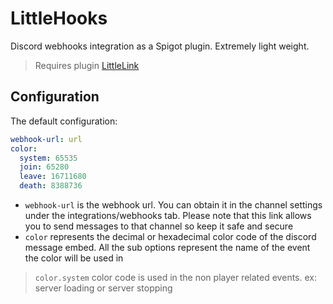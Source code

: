 # LittleHooks
Discord webhooks integration as a Spigot plugin. Extremely light weight.

> Requires plugin [LittleLink](https://github.com/Pequla/LittleLink)

## Configuration

The default configuration:
```yaml
webhook-url: url
color:
  system: 65535
  join: 65280
  leave: 16711680
  death: 8388736
```

- `webhook-url` is the webhook url. You can obtain it in the channel settings under the integrations/webhooks tab. Please note that this link allows you to send messages to that channel so keep it safe and secure
- `color` represents the decimal or hexadecimal color code of the discord message embed. All the sub options represent the name of the event the color will be used in

> `color.system` color code is used in the non player related events. ex: server loading or server stopping
